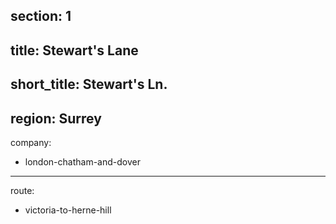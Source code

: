 section: 1
----
title: Stewart's Lane
----
short_title: Stewart's Ln.
----
region: Surrey
----
company:
- london-chatham-and-dover
----
route:
- victoria-to-herne-hill
